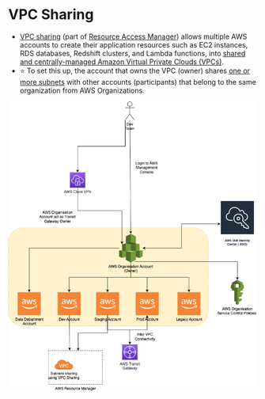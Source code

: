 # VPC Sharing
- [VPC sharing](https://docs.aws.amazon.com/vpc/latest/userguide/vpc-sharing.html) (part of [Resource Access Manager](../../../2_SecurityAndIdentityServices/4_MultipleAccounts/AWSResourceAccessManager.md)) allows multiple AWS accounts to create their application resources such as EC2 instances, RDS databases, Redshift clusters, and Lambda functions, into [shared and centrally-managed Amazon Virtual Private Clouds (VPCs)](../Subnets.md).
- :star: To set this up, the account that owns the VPC (owner) shares [one or more subnets](../Subnets.md) with other accounts (participants) that belong to the same organization from AWS Organizations.

![](../../../2_SecurityAndIdentityServices/4_MultipleAccounts/assets/AWS-Multiple-Accounts.png)
